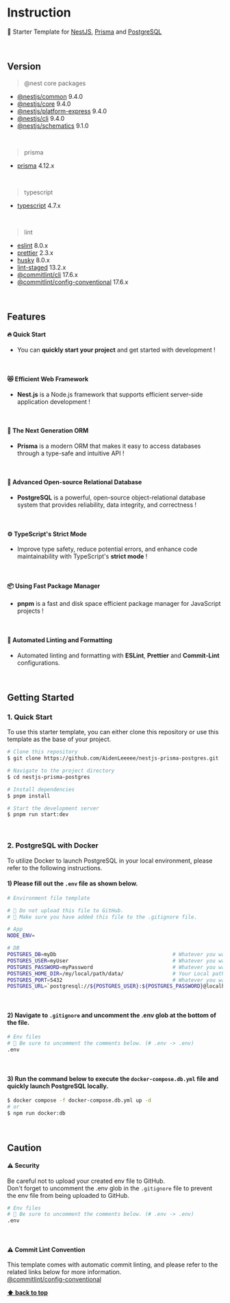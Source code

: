 # Instruction

🚀 Starter Template for [NestJS](https://nestjs.com/), [Prisma](https://www.prisma.io/) and [PostgreSQL](https://www.postgresql.org/)

<br>

## Version
> @nest core packages
- [@nestjs/common](https://www.npmjs.com/package/@nestjs/common) 9.4.0
- [@nestjs/core](https://www.npmjs.com/package/@nestjs/core) 9.4.0
- [@nestjs/platform-express](https://www.npmjs.com/package/@nestjs/platform-express) 9.4.0
- [@nestjs/cli](https://www.npmjs.com/package/@nestjs/cli) 9.4.0
- [@nestjs/schematics](https://www.npmjs.com/package/@nestjs/schematics) 9.1.0

<br>

> prisma
- [prisma](https://github.com/prisma/prisma) 4.12.x

<br>

> typescript
- [typescript](https://github.com/microsoft/TypeScript) 4.7.x

<br>

> lint
- [eslint](https://github.com/eslint/eslint) 8.0.x
- [prettier](https://github.com/prettier/prettier) 2.3.x
- [husky](https://github.com/typicode/husky) 8.0.x
- [lint-staged](https://github.com/okonet/lint-staged) 13.2.x
- [@commitlint/cli](https://www.npmjs.com/package/@commitlint/cli) 17.6.x
- [@commitlint/config-conventional](https://www.npmjs.com/package/@commitlint/config-conventional) 17.6.x

<br>

## Features
#### 🔥 Quick Start
- You can **quickly start your project** and get started with development !
<br>

#### 😻 Efficient Web Framework
- **Nest.js** is a Node.js framework that supports efficient server-side application development !
<br>

#### 🔷 The Next Generation ORM
- **Prisma** is a modern ORM that makes it easy to access databases through a type-safe and intuitive API !
<br>

#### 🐘 Advanced Open-source Relational Database
- **PostgreSQL** is a powerful, open-source object-relational database system that provides reliability, data integrity, and correctness !
<br>

#### ⚙️ TypeScript's Strict Mode
- Improve type safety, reduce potential errors, and enhance code maintainability with TypeScript's **strict mode** !
<br>

#### 📦 Using Fast Package Manager
- **pnpm** is a fast and disk space efficient package manager for JavaScript projects !
<br>

#### 🚛 Automated Linting and Formatting
- Automated linting and formatting with **ESLint**, **Prettier** and **Commit-Lint** configurations.
<br>

## Getting Started
### 1. Quick Start
To use this starter template, you can either clone this repository or use this template as the base of your project.
```bash
# Clone this repository
$ git clone https://github.com/AidenLeeeee/nestjs-prisma-postgres.git

# Navigate to the project directory
$ cd nestjs-prisma-postgres

# Install dependencies
$ pnpm install

# Start the development server
$ pnpm run start:dev
```

<br>

### 2. PostgreSQL with Docker
To utilize Docker to launch PostgreSQL in your local environment, please refer to the following instructions.

#### 1) Please fill out the `.env` file as shown below.
```bash
# Environment file template

# 🚨 Do not upload this file to GitHub.
# 🚨 Make sure you have added this file to the .gitignore file.

# App
NODE_ENV=

# DB
POSTGRES_DB=myDb                                      # Whatever you want.
POSTGRES_USER=myUser                                  # Whatever you want.
POSTGRES_PASSWORD=myPassword                          # Whatever you want.
POSTGRES_HOME_DIR=/my/local/path/data/                # Your Local path to be linked with the docker volume.
POSTGRES_PORT=5432                                    # Whatever you want.
POSTGRES_URL=`postgresql://${POSTGRES_USER}:${POSTGRES_PASSWORD}@localhost:${POSTGRES_PORT}/${POSTGRES_DB}?schema=public`
```
<br>

#### 2) Navigate to `.gitignore` and uncomment the .env glob at the bottom of the file.
```bash
# Env files
# 🚨 Be sure to uncomment the comments below. (# .env -> .env)
.env
```
<br>

#### 3) Run the command below to execute the `docker-compose.db.yml` file and quickly launch PostgreSQL locally.
```bash
$ docker compose -f docker-compose.db.yml up -d
# or
$ npm run docker:db
```

<br>

## Caution
#### ⚠️ Security
Be careful not to upload your created env file to GitHub.<br>
Don't forget to uncomment the .env glob in the `.gitignore` file to prevent the env file from being uploaded to GitHub.
```bash
# Env files
# 🚨 Be sure to uncomment the comments below. (# .env -> .env)
.env
```
<br>

#### ⚠️ Commit Lint Convention
This template comes with automatic commit linting, and please refer to the related links below for more information.<br>
[@commitlint/config-conventional](https://github.com/conventional-changelog/commitlint)


**[⬆ back to top](#instruction)**

